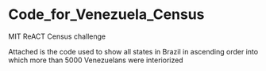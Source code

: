 # Code_for_Venezuela_Census
MIT ReACT Census challenge

Attached is the code used to show all states in Brazil in ascending order into which more than 5000 Venezuelans were interiorized
